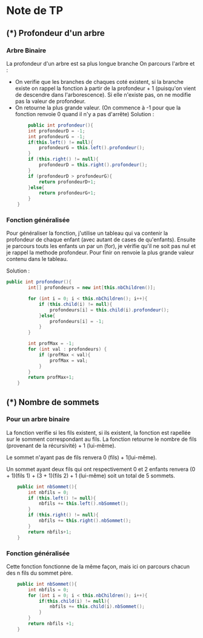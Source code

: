 # Note de TP

## (*) Profondeur d'un arbre
### Arbre Binaire
La profondeur d'un arbre est sa plus longue branche
On parcours l'arbre et : 
- On verifie que les branches de chaques coté existent, si la branche existe on rappel la fonction à partir de la profondeur + 1 (puisqu'on vient de descendre dans l'arborescence). Si elle n'existe pas, on ne modifie pas la valeur de profondeur. 
- On retourne la plus grande valeur.
(On commence à -1 pour que la fonction renvoie 0 quand il n'y a pas d'arrête) 
Solution : 
```Java
        public int profondeur(){
        int profondeurD = -1;
        int profondeurG = -1;
        if(this.left() != null){
            profondeurG = this.left().profondeur();
        }
        if (this.right() != null){
            profondeurD = this.right().profondeur();
        }
        if (profondeurD > profondeurG){
            return profondeurD+1;
        }else{
            return profondeurG+1;
        }
    }
```

### Fonction généralisée 

Pour généraliser la fonction, j'utilise un tableau qui va contenir la profondeur de chaque enfant (avec autant de cases de qu'enfants). 
Ensuite je parcours touts les enfants un par un (for), je vérifie qu'il ne soit pas nul et je rappel la methode profondeur. Pour finir on renvoie la plus grande valeur contenu dans le tableau.

Solution : 
````java
public int profondeur(){
        int[] profondeurs = new int[this.nbChildren()];

        for (int i = 0; i < this.nbChildren(); i++){
            if (this.child(i) != null){
                profondeurs[i] = this.child(i).profondeur();
            }else{
                profondeurs[i] = -1;
            }
        }

        int profMax = -1;
        for (int val : profondeurs) {
            if (profMax < val){
                profMax = val;
            }
        }
        return profMax+1;
    }
````

## (*) Nombre de sommets
### Pour un arbre binaire
La fonction verifie si les fils existent, si ils existent, la fonction est rapellée sur le somment correspondant au fils. La fonction retourne le nombre de fils (provenant de la récursivité) + 1 (lui-même). 

Le sommet n'ayant pas de fils renvera 0 (fils) + 1(lui-même). 

Un sommet ayant deux fils qui ont respectivement 0 et 2 enfants renvera (0 + 1)(fils 1) + (3 + 1)(fils 2) + 1 (lui-même) soit un total de 5 sommets. 

````java
    public int nbSommet(){
        int nbfils = 0;
        if (this.left() != null){
            nbfils += this.left().nbSommet();
        } 
        if (this.right() != null){
            nbfils += this.right().nbSommet();
        } 
        return nbfils+1;
    }
````
### Fonction généralisée

Cette fonction fonctionne de la même façon, mais ici on parcours chacun des n fils du sommet père.  

````java
    public int nbSommet(){
        int nbfils = 0;
        for (int i = 0; i < this.nbChildren(); i++){
            if(this.child(i) != null){
                nbfils += this.child(i).nbSommet();
            }
        }
        return nbfils +1;
    }
````